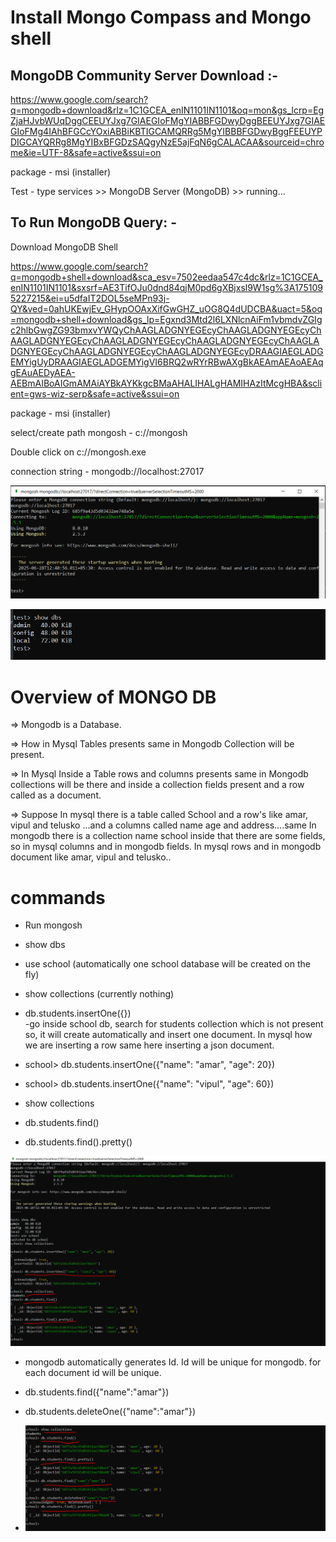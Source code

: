 
Install Mongo Compass and Mongo shell
======================================

MongoDB Community Server Download :-
-------------------------------------

https://www.google.com/search?q=mongodb+download&rlz=1C1GCEA_enIN1101IN1101&oq=mon&gs_lcrp=EgZjaHJvbWUqDggCEEUYJxg7GIAEGIoFMgYIABBFGDwyDggBEEUYJxg7GIAEGIoFMg4IAhBFGCcYOxiABBiKBTIGCAMQRRg5MgYIBBBFGDwyBggFEEUYPDIGCAYQRRg8MgYIBxBFGDzSAQgyNzE5ajFqN6gCALACAA&sourceid=chrome&ie=UTF-8&safe=active&ssui=on

package - msi (installer)

Test - type services >> MongoDB Server (MongoDB) >> running...


To Run MongoDB Query: - 
------------------------

Download MongoDB Shell

https://www.google.com/search?q=mongodb+shell+download&sca_esv=7502eedaa547c4dc&rlz=1C1GCEA_enIN1101IN1101&sxsrf=AE3TifOJu0dnd84qjM0pd6gXBjxsl9W1sg%3A1751095227215&ei=u5dfaIT2DOL5seMPn93j-QY&ved=0ahUKEwjEv_GHypOOAxXifGwGHZ_uOG8Q4dUDCBA&uact=5&oq=mongodb+shell+download&gs_lp=Egxnd3Mtd2l6LXNlcnAiFm1vbmdvZGIgc2hlbGwgZG93bmxvYWQyChAAGLADGNYEGEcyChAAGLADGNYEGEcyChAAGLADGNYEGEcyChAAGLADGNYEGEcyChAAGLADGNYEGEcyChAAGLADGNYEGEcyChAAGLADGNYEGEcyChAAGLADGNYEGEcyDRAAGIAEGLADGEMYigUyDRAAGIAEGLADGEMYigVI6BRQ2wRYrRBwAXgBkAEAmAEAoAEAqgEAuAEDyAEA-AEBmAIBoAIGmAMAiAYBkAYKkgcBMaAHALIHALgHAMIHAzItMcgHBA&sclient=gws-wiz-serp&safe=active&ssui=on

package - msi (installer)

select/create path mongosh - c://mongosh

Double click on c://mongosh.exe

connection string -  mongodb://localhost:27017

![img.png](img.png)

![img_1.png](img_1.png)


Overview of MONGO DB
====================


=> Mongodb is a Database.

=> How in Mysql Tables presents same in Mongodb Collection will be present.

=> In Mysql Inside a Table rows and columns presents same in Mongodb collections will be there and inside a collection
   fields present and a row called as a document.

=> Suppose In mysql there is a table called School and a row's like amar, vipul and telusko ...and a columns called name
   age and address....same In mongodb there is a collection name school inside that there are some fields, so in mysql
   columns and in mongodb fields. In mysql rows and in mongodb document like amar, vipul and telusko..

commands
========

+ Run mongosh

+ show dbs

+ use school   (automatically one school database will be created on the fly)

+ show collections  (currently nothing)

+ db.students.insertOne({})    
           -go inside school db, search for students collection which is not present so, it will create automatically
            and insert one document. In mysql how we are inserting a row same here inserting a json document.

+ school> db.students.insertOne({"name": "amar", "age": 20})
+ school> db.students.insertOne({"name": "vipul", "age": 60})
+ show collections
+ db.students.find()
+ db.students.find().pretty()

 ![img_2.png](img_2.png)

+ mongodb automatically generates Id. Id will be unique for mongodb. for each document id will be unique.

+ db.students.find({"name":"amar"})
+ db.students.deleteOne({"name":"amar"})

+ ![img_3.png](img_3.png)


